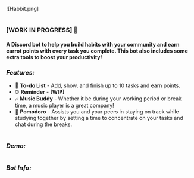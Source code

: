 ![Habbit.png]

# 
### **[WORK IN PROGRESS]** 🌱
#### A Discord bot to help you build habits with your community and earn carrot points with every task you complete. This bot also includes some extra tools to boost your productivity!

### *Features:*
* 📝 **To-do List** - Add, show, and finish up to 10 tasks and earn points.
* ⏰ **Reminder** - **[WIP]**
* 🎶 **Music Buddy** - Whether it be during your working period or break time, a music player is a great company!
* 🍅 **Pomodoro** - Assists you and your peers in staying on track while studying together by setting a time to concentrate on your tasks and chat during the breaks.

#
### *Demo:*


#
### *Bot Info:*


#

